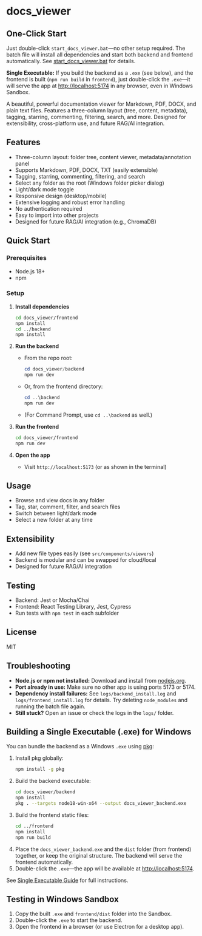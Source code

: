 # docs_viewer

## One-Click Start
Just double-click `start_docs_viewer.bat`—no other setup required. The batch file will install all dependencies and start both backend and frontend automatically. See [start_docs_viewer.bat](./start_docs_viewer.bat) for details.

**Single Executable:**
If you build the backend as a `.exe` (see below), and the frontend is built (`npm run build` in `frontend`), just double-click the `.exe`—it will serve the app at [http://localhost:5174](http://localhost:5174) in any browser, even in Windows Sandbox.

A beautiful, powerful documentation viewer for Markdown, PDF, DOCX, and plain text files. Features a three-column layout (tree, content, metadata), tagging, starring, commenting, filtering, search, and more. Designed for extensibility, cross-platform use, and future RAG/AI integration.

## Features
- Three-column layout: folder tree, content viewer, metadata/annotation panel
- Supports Markdown, PDF, DOCX, TXT (easily extensible)
- Tagging, starring, commenting, filtering, and search
- Select any folder as the root (Windows folder picker dialog)
- Light/dark mode toggle
- Responsive design (desktop/mobile)
- Extensive logging and robust error handling
- No authentication required
- Easy to import into other projects
- Designed for future RAG/AI integration (e.g., ChromaDB)

## Quick Start

### Prerequisites
- Node.js 18+
- npm

### Setup

1. **Install dependencies**
   ```sh
   cd docs_viewer/frontend
   npm install
   cd ../backend
   npm install
   ```

2. **Run the backend**
   - From the repo root:
     ```powershell
     cd docs_viewer/backend
     npm run dev
     ```
   - Or, from the frontend directory:
     ```powershell
     cd ..\backend
     npm run dev
     ```
   - (For Command Prompt, use `cd ..\backend` as well.)

3. **Run the frontend**
   ```sh
   cd docs_viewer/frontend
   npm run dev
   ```

4. **Open the app**
   - Visit `http://localhost:5173` (or as shown in the terminal)

## Usage
- Browse and view docs in any folder
- Tag, star, comment, filter, and search files
- Switch between light/dark mode
- Select a new folder at any time

## Extensibility
- Add new file types easily (see `src/components/viewers`)
- Backend is modular and can be swapped for cloud/local
- Designed for future RAG/AI integration

## Testing
- Backend: Jest or Mocha/Chai
- Frontend: React Testing Library, Jest, Cypress
- Run tests with `npm test` in each subfolder

## License
MIT 

## Troubleshooting

- **Node.js or npm not installed:** Download and install from [nodejs.org](https://nodejs.org/).
- **Port already in use:** Make sure no other app is using ports 5173 or 5174.
- **Dependency install failures:** See `logs/backend_install.log` and `logs/frontend_install.log` for details. Try deleting `node_modules` and running the batch file again.
- **Still stuck?** Open an issue or check the logs in the `logs/` folder.

## Building a Single Executable (.exe) for Windows

You can bundle the backend as a Windows `.exe` using [pkg](https://github.com/vercel/pkg):

1. Install pkg globally:
   ```sh
   npm install -g pkg
   ```
2. Build the backend executable:
   ```sh
   cd docs_viewer/backend
   npm install
   pkg . --targets node18-win-x64 --output docs_viewer_backend.exe
   ```
3. Build the frontend static files:
   ```sh
   cd ../frontend
   npm install
   npm run build
   ```
4. Place the `docs_viewer_backend.exe` and the `dist` folder (from frontend) together, or keep the original structure. The backend will serve the frontend automatically.
5. Double-click the `.exe`—the app will be available at [http://localhost:5174](http://localhost:5174).

See [Single Executable Guide](./SINGLE_EXECUTABLE.md) for full instructions.

## Testing in Windows Sandbox

1. Copy the built `.exe` and `frontend/dist` folder into the Sandbox.
2. Double-click the `.exe` to start the backend.
3. Open the frontend in a browser (or use Electron for a desktop app). 